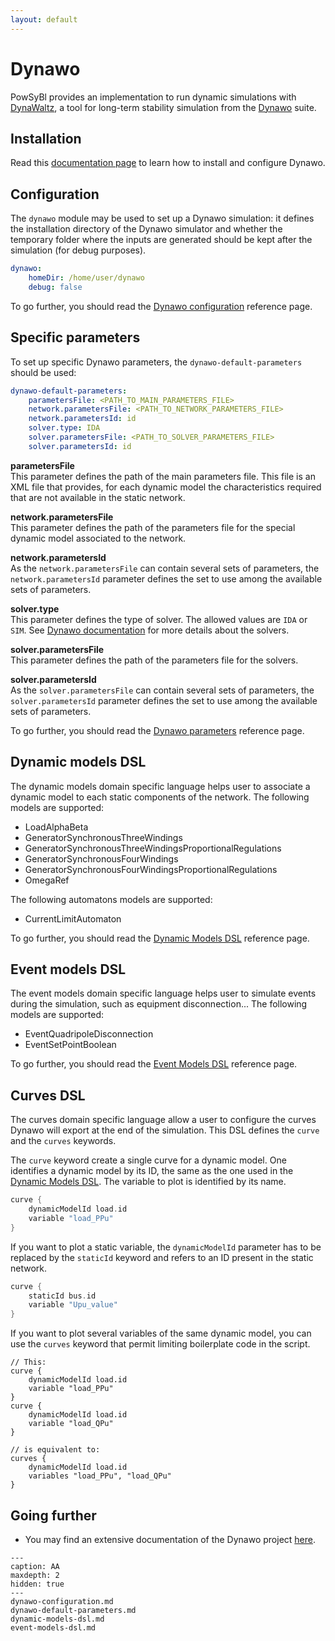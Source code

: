 ```yaml
---
layout: default
---
```


# Dynawo

PowSyBl provides an implementation to run dynamic simulations with [DynaWaltz](https://dynawo.github.io/about/dynawaltz), a tool for long-term stability simulation from the [Dynawo](https://dynawo.github.io) suite.

## Installation

Read this [documentation page](https://dynawo.github.io/install/) to learn how to install and configure Dynawo.

## Configuration

The `dynawo` module may be used to set up a Dynawo simulation: it defines the installation directory of the Dynawo simulator and whether the temporary folder where the inputs are generated should be kept after the simulation (for debug purposes).
```yml
dynawo:
    homeDir: /home/user/dynawo
    debug: false
```

To go further, you should read the [Dynawo configuration](dynawo-configuration.md) reference page.


## Specific parameters
To set up specific Dynawo parameters, the `dynawo-default-parameters` should be used:
```yml
dynawo-default-parameters:
    parametersFile: <PATH_TO_MAIN_PARAMETERS_FILE>  
    network.parametersFile: <PATH_TO_NETWORK_PARAMETERS_FILE>
    network.parametersId: id
    solver.type: IDA
    solver.parametersFile: <PATH_TO_SOLVER_PARAMETERS_FILE>
    solver.parametersId: id
```

**parametersFile**  
This parameter defines the path of the main parameters file. This file is an XML file that provides, for each dynamic model the characteristics required that are not available in the static network.

**network.parametersFile**  
This parameter defines the path of the parameters file for the special dynamic model associated to the network.

**network.parametersId**  
As the `network.parametersFile` can contain several sets of parameters, the `network.parametersId` parameter defines the set to use among the available sets of parameters.

**solver.type**  
This parameter defines the type of solver. The allowed values are `IDA` or `SIM`. See [Dynawo documentation](https://github.com/dynawo/dynawo/releases/latest/download/DynawoDocumentation.pdf) for more details about the solvers.

**solver.parametersFile**  
This parameter defines the path of the parameters file for the solvers.

**solver.parametersId**  
As the `solver.parametersFile` can contain several sets of parameters, the `solver.parametersId` parameter defines the set to use among the available sets of parameters.

To go further, you should read the [Dynawo parameters](dynawo-default-parameters.md) reference page.

## Dynamic models DSL
The dynamic models domain specific language helps user to associate a dynamic model to each static components of the network. The following models are supported:
- LoadAlphaBeta
- GeneratorSynchronousThreeWindings
- GeneratorSynchronousThreeWindingsProportionalRegulations
- GeneratorSynchronousFourWindings
- GeneratorSynchronousFourWindingsProportionalRegulations
- OmegaRef

The following automatons models are supported:
- CurrentLimitAutomaton

To go further, you should read the [Dynamic Models DSL](dynamic-models-dsl.md) reference page.

## Event models DSL
The event models domain specific language helps user to simulate events during the simulation, such as equipment disconnection... The following models are supported:
- EventQuadripoleDisconnection
- EventSetPointBoolean

To go further, you should read the [Event Models DSL](event-models-dsl.md) reference page.

## Curves DSL
The curves domain specific language allow a user to configure the curves Dynawo will export at the end of the simulation. This DSL defines the `curve` and the `curves` keywords.

The `curve` keyword create a single curve for a dynamic model. One identifies a dynamic model by its ID, the same as the one used in the [Dynamic Models DSL](#dynamic-models-dsl). The variable to plot is identified by its name.
```groovy
curve {
    dynamicModelId load.id
    variable "load_PPu"
}
```

If you want to plot a static variable, the `dynamicModelId` parameter has to be replaced by the `staticId` keyword and refers to an ID present in the static network.
```groovy
curve {
    staticId bus.id
    variable "Upu_value"
}
```

If you want to plot several variables of the same dynamic model, you can use the `curves` keyword that permit limiting boilerplate code in the script.
```
// This:
curve {
    dynamicModelId load.id
    variable "load_PPu"
}
curve {
    dynamicModelId load.id
    variable "load_QPu"
}

// is equivalent to:
curves {
    dynamicModelId load.id
    variables "load_PPu", "load_QPu"
}
```

## Going further

- You may find an extensive documentation of the Dynawo project [here](https://github.com/dynawo/dynawo/releases/latest/download/DynawoDocumentation.pdf).

```{toctree}
---
caption: AA
maxdepth: 2
hidden: true
---
dynawo-configuration.md
dynawo-default-parameters.md
dynamic-models-dsl.md
event-models-dsl.md
```
